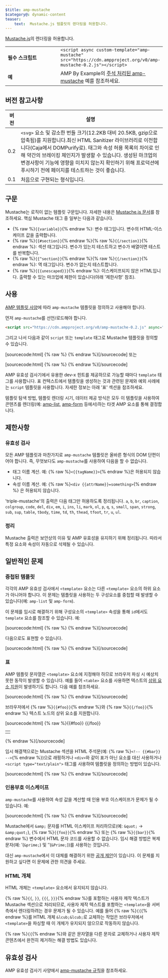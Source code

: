 ```yaml
---
$title: amp-mustache
$category@: dynamic-content
teaser:
    text:  Mustache.js 템플릿의 렌더링을 허용합니다.
---
```



<!--
       Copyright 2016 The AMP HTML Authors. All Rights Reserved.

       Licensed under the Apache License, Version 2.0 (the "License");
     you may not use this file except in compliance with the License.
     You may obtain a copy of the License at

     http://www.apache.org/licenses/LICENSE-2.0

     Unless required by applicable law or agreed to in writing, software
     distributed under the License is distributed on an "AS-IS" BASIS,
     WITHOUT WARRANTIES OR CONDITIONS OF ANY KIND, either express or implied.
     See the License for the specific language governing permissions and
     limitations under the License.
-->



[Mustache.js](https://github.com/janl/mustache.js/)의 렌더링을 허용합니다.

<table>
  <tr>
    <td width="40%"><strong>필수 스크립트</strong></td>
    <td>
      <div>
          <code>&lt;script async custom-template="amp-mustache" src="https://cdn.ampproject.org/v0/amp-mustache-0.2.js">&lt;/script></code>
      </div>
    </td>
  </tr>
  <tr>
    <td width="40%"><strong>예</strong></td>
    <td>AMP By Example의 <a href="https://ampbyexample.com/components/amp-mustache/">주석 처리된 amp-mustache</a> 예를 참조하세요.</td>
  </tr>
</table>


## 버전 참고사항 <a name="version-notes"></a>

| 버전 | 설명 |
|-------|-----|
| 0.2 | `<svg>` 요소 및 감소한 번들 크기(12.2KB 대비 20.5KB, gzip으로 압축됨)를 지원합니다.최신 HTML Sanitizer 라이브러리로 이전합니다(Caja에서 DOMPurify로). 태그와 속성 허용 목록의 차이로 인해 약간의 브레이킹 체인지가 발생할 수 있습니다. 생성된 마크업의 변경사항이 기능에 영향을 미치지 않는지 확인하기 위해 프로덕션에 푸시하기 전에 페이지를 테스트하는 것이 좋습니다. |
| 0.1 | 처음으로 구현되는 형식입니다. |

## 구문 <a name="syntax"></a>

Mustache는 로직이 없는 템플릿 구문입니다. 자세한 내용은 [Mustache.js 문서](https://github.com/janl/mustache.js/)를 참조하세요. 핵심 Mustache 태그 중 일부는 다음과 같습니다.

* {% raw %}`{{variable}}`{% endraw %}: 변수 태그입니다. 변수의 HTML-이스케이프 값을 출력합니다.
* {% raw %}`{{#section}}`{% endraw %}{% raw %}`{{/section}}`{% endraw %}: 섹션 태그입니다. 변수가 있는지 테스트하고 변수가 배열이면 테스트를 반복합니다.
* {% raw %}`{{^section}}`{% endraw %}{% raw %}`{{/section}}`{% endraw %}: 역 태그입니다. 변수가 없는지 테스트합니다.
* {% raw %}`{{{unescaped}}}`{% endraw %}: 이스케이프되지 않은 HTML입니다. 출력할 수 있는 마크업에 제한이 있습니다(아래 '제한사항' 참조).

## 사용 <a name="usage"></a>

[AMP 템플릿 사양](https://github.com/ampproject/amphtml/blob/main/docs/spec/amp-html-templates.md)에 따라 `amp-mustache` 템플릿을
정의하고 사용해야 합니다.

먼저 `amp-mustache`를 선언/로드해야 합니다.

```html
<script src="https://cdn.ampproject.org/v0/amp-mustache-0.2.js" async="" custom-template="amp-mustache"></script>
```

그리고 나서 다음과 같이 `script` 또는 `template` 태그로 Mustache 템플릿을 정의할 수 있습니다.

[sourcecode:html]
{% raw %}<!-- Using template tag. -->
<template type="amp-mustache">
  안녕하세요 {{world}}
</template>
{% endraw %}[/sourcecode]
또는

<!-- Using script tag. -->
[sourcecode:html]
{% raw %}<script type="text/plain" template="amp-mustache">
  안녕하세요  {{world}}!
</script>
{% endraw %}[/sourcecode]

AMP 유효성 검사기에서 유용한 dev-x 힌트를 제공하므로 가능할 때마다 `template` 태그를 사용합니다. 표 컨텍스트에서 템플릿을 생성하는 것과 관련된 문제와 예외 사례에는 `script` 템플릿을 사용합니다. 자세한 정보는 아래 '표' 섹션을 참조하세요.

템플릿 탐색 방법, 템플릿 렌더링 시기, 데이터 제공 방식은 모두 이 템플릿을 사용하여 콘텐츠를 렌더링(예: [amp-list](amp-list.md), [amp-form](amp-form.md) 등에서)하는 타겟 AMP 요소를 통해 결정합니다.

## 제한사항 <a name="restrictions"></a>

### 유효성 검사 <a name="validation"></a>

모든 AMP 템플릿과 마찬가지로 `amp-mustache` 템플릿은 올바른 형식의 DOM 단편이어야 합니다. 즉,
무엇보다도 `amp-mustache`를 사용하여 다음을 할 수 없습니다.

* 태그 이름 계산. 예: {% raw %}`<{{tagName}}>`{% endraw %}은 허용되지 않습니다.
* 속성 이름 계산. 예: {% raw %}`<div {{attrName}}=something>`{% endraw %} 은 허용되지 않습니다.

'triple-mustache'의 출력은 다음 태그만 허용하도록 정리됩니다. `a`, `b`, `br`, `caption`, `colgroup`, `code`, `del`, `div`, `em`, `i`, `ins`, `li`, `mark`, `ol`, `p`, `q`, `s`, `small`, `span`, `strong`, `sub`, `sup`, `table`, `tbody`, `time`, `td`, `th`, `thead`, `tfoot`, `tr`, `u`, `ul`.

### 정리 <a name="sanitization"></a>

Mustache 출력은 보안상의 이유 및 AMP 유효성을 유지하기 위해 정리됩니다. 따라서 특정 요소와 속성이 자동으로 삭제될 수 있습니다.

## 일반적인 문제 <a name="pitfalls"></a>

### 중첩된 템플릿 <a name="nested-templates"></a>

각각의 AMP 유효성 검사에서 `<template>` 요소는 다른 `<template>` 요소의 하위 요소가 아니어야 합니다. 이 문제는 템플릿을 사용하는 두 구성요소를 중첩할 때 발생할 수 있습니다(예: `amp-list` 및 `amp-form`).

이 문제를 임시로 해결하기 위해 구성요소의 `<template>` 속성을 통해 `id`에서도 `template` 요소를 참조할 수 있습니다. 예:

[sourcecode:html]
{% raw %}<amp-list id="myList" src="https://foo.com/list.json">
  <template type="amp-mustache">
    <div>{{title}}</div>
  </template>
</amp-list>
{% endraw %}[/sourcecode]

다음으로도 표현할 수 있습니다.

[sourcecode:html]
{% raw %}<!-- Externalize templates to avoid nesting. -->
<template type="amp-mustache" id="myTemplate">
  <div>{{title}}</div>
</template>

<amp-list id="myList" src="https://foo.com/list.json" template="myTemplate">
</amp-list>
{% endraw %}[/sourcecode]

### 표 <a name="tables"></a>

AMP 템플릿 문자열은 `<template>` 요소에 지정해야 하므로 브라우저 파싱 시 예상치 못한 동작이 발생할 수 있습니다. 예를 들어 `<table>` 요소를 사용하면 텍스트의 [상위 요소 지원](https://www.w3.org/TR/html5/syntax.html#unexpected-markup-in-tables)이 발생하기도 합니다. 다음 예를 참조하세요.

[sourcecode:html]
{% raw %}<template type="amp-mustache">
  <table>
    <tr>
      {{#foo}}<td></td>{{/foo}}
    </tr>
  </table>
</template>
{% endraw %}[/sourcecode]

브라우저에서 {% raw %}`{{#foo}}`{% endraw %}와 {% raw %}`{{/foo}}`{% endraw %} 텍스트 노드의 상위 요소를 지원합니다.

[sourcecode:html]
{% raw %}{{#foo}}
{{/foo}}
<table>
  <tr>
    <td></td>
  </tr>
</table>
{% endraw %}[/sourcecode]

임시 해결책으로는 Mustache 섹션을 HTML 주석문(예: {% raw %}`<!-- {{#bar}} -->`{% endraw %})으로 래핑하거나 `<div>`와 같이 표가 아닌 요소를 대신 사용하거나 `<script type="text/plain">` 태그를 사용하여 템플릿을 정의하는 방법이 있습니다.

[sourcecode:html]
{% raw %}<script type="text/plain" template="amp-mustache">
  <table>
    <tr>
      {{#foo}}<td></td>{{/foo}}
    </tr>
  </table>
</script>
{% endraw %}[/sourcecode]

### 인용부호 이스케이프 <a name="quote-escaping"></a>

`amp-mustache`를 사용하여 속성 값을 계산할 때 인용 부호 이스케이프가 문제가 될 수 있습니다. 예:

[sourcecode:html]
{% raw %}<template type="amp-mustache">
  <!-- A double-quote (") in foo will cause malformed HTML. -->
  <amp-img alt="{{foo}}" src="example.jpg" width=100 height=100></amp-img>

  <!-- A single-quote (') or double-quote (") in bar will cause an AMP runtime parse error. -->
  <button on="tap:AMP.setState({foo: '{{bar}}'})">Click me</button>
</template>
{% endraw %}[/sourcecode]

Mustache에서 `&amp;` 문자를 HTML 이스케이프 처리하므로(예: `&quot;` -&gt; `&amp;quot;`), {% raw %}`{{foo}}`{% endraw %} 또는 {% raw %}`{{bar}}`{% endraw %} 변수에서 HTML 문자 코드를 사용할 수 없습니다. 임시 해결 방법은 복제 문자(예: ′(`&prime;`) 및 ″(`&Prime;`))를 사용하는 것입니다.

대신 `amp-mustache`에서 이 대체를 해결하기 위한 [공개 제안](https://github.com/ampproject/amphtml/issues/8395)이 있습니다. 이 문제를 지원하고 싶다면 이 문제에 관한 의견을 주세요.

### HTML 개체 <a name="html-entities"></a>

HTML 개체는 `<template>` 요소에서 유지되지 않습니다.

{% raw %}`{{`, `}}`, `{{{`, `}}}`{% endraw %}를 포함하는 사용자 제작 텍스트가 Mustache 섹션으로 처리되므로, 사용자 제작 텍스트를 포함하는 `<template>`을 서버 측에서 렌더링하려는 경우 문제가 될 수 있습니다. 예를 들어 {% raw %}`{{`{% endraw %}를 HTML 개체 `&lcub;&lcub;`로 교체하는 작업은 브라우저에서 `<template>`을 파싱할 때 이 개체가 유지되지 않으므로 작동하지 않습니다.

{% raw %}`{{`{% endraw %}와 같은 문자열을 다른 문자로 교체하거나 사용자 제작 콘텐츠에서 완전히 제거하는 해결 방법도 있습니다.

## 유효성 검사 <a name="validation-1"></a>

AMP 유효성 검사기 사양에서 [amp-mustache 규칙](https://github.com/ampproject/amphtml/blob/main/extensions/amp-mustache/validator-amp-mustache.protoascii)을 참조하세요.
